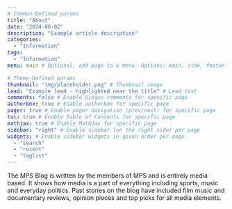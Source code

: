```yaml
---
# Common-Defined params
title: "About"
date: "2024-06-02"
description: "Example article description"
categories:
  - "Information"
tags:
  - "Information"
menu: main # Optional, add page to a menu. Options: main, side, footer

# Theme-Defined params
thumbnail: "img/placeholder.png" # Thumbnail image
lead: "Example lead - highlighted near the title" # Lead text
comments: false # Enable Disqus comments for specific page
authorbox: true # Enable authorbox for specific page
pager: true # Enable pager navigation (prev/next) for specific page
toc: true # Enable Table of Contents for specific page
mathjax: true # Enable MathJax for specific page
sidebar: "right" # Enable sidebar (on the right side) per page
widgets: # Enable sidebar widgets in given order per page
  - "search"
  - "recent"
  - "taglist"
---
```


The MPS Blog is written by the members of MPS and is entirely media based. It shows how media is a part of everything including sports, music and everyday politics. Past stories on the blog have included film music and documentary reviews, opinion pieces and top picks for all media elements.